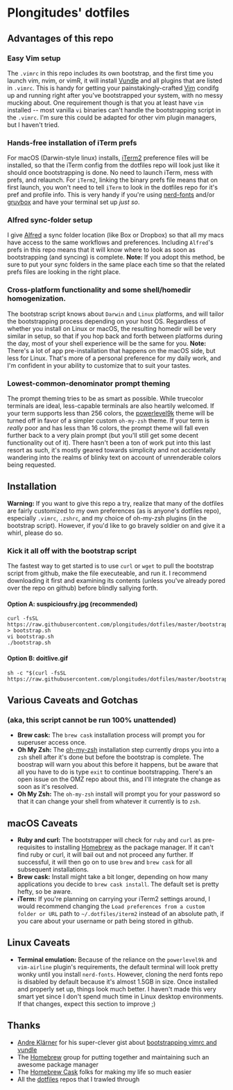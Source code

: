 # Plongitudes' dotfiles
## Advantages of this repo
### Easy Vim setup
The `.vimrc` in this repo includes its own bootstrap, and the first time you launch vim, nvim, or vimR, it will install [Vundle](https://github.com/VundleVim/Vundle.vim) and all plugins that are listed in `.vimrc`. This is handy for getting your painstakingly-crafted [Vim](https://www.vim.org) condifg up and running right after you've bootstrapped your system, with no messy mucking about. One requirement though is that you at least have `vim` installed -- most vanilla `vi` binaries can't handle the bootstrapping script in the `.vimrc`. I'm sure this could be adapted for other vim plugin managers, but I haven't tried.

### Hands-free installation of iTerm prefs
For macOS (Darwin-style linux) installs, [iTerm2](https://www.iterm2.com/) preference files will be installed, so that the iTerm config from the dotfiles repo will look just like it should once bootstrapping is done. No need to launch iTerm, mess with prefs, and relaunch. For `iTerm2`, linking the binary prefs file means that on first launch, you won't need to tell `iTerm` to look in the dotfiles repo for it's pref and profile info. This is very handy if you're using [nerd-fonts](https://github.com/ryanoasis/nerd-fonts) and/or [gruvbox](https://github.com/morhetz/gruvbox) and have your terminal set up *just so*.

### Alfred sync-folder setup 
I give [Alfred](https://www.alfredapp.com/) a sync folder location (like Box or Dropbox) so that all my macs have access to the same workflows and preferences. Including `Alfred`'s prefs in this repo means that it will know where to look as soon as bootstrapping (and syncing) is complete.
__Note:__ If you adopt this method, be sure to put your sync folders in the same place each time so that the related prefs files are looking in the right place.

### Cross-platform functionality and some shell/homedir homogenization.
The bootstrap script knows about `Darwin` and `Linux` platforms, and will tailor the bootstrapping process depending on your host OS. Regardless of whether you install on Linux or macOS, the resulting homedir will be very similar in setup, so that if you hop back and forth between platforms during the day, most of your shell experience will be the same for you.
__Note:__ There's a lot of app pre-installation that happens on the macOS side, but less for Linux. That's more of a personal preference for my daily work, and I'm confident in your ability to customize that to suit your tastes.

### Lowest-common-denominator prompt theming
The prompt theming tries to be as smart as possible. While truecolor terminals are ideal, less-capable terminals are also heartily welcomed. If your term supports less than 256 colors, the [powerlevel9k](https://github.com/bhilburn/powerlevel9k) theme will be turned off in favor of a simpler custom `oh-my-zsh` theme. If your term is _really_ poor and has less than 16 colors, the prompt theme will fall even further back to a very plain prompt (but you'll still get some decent functionality out of it). There hasn't been a ton of work put into this last resort as such, it's mostly geared towards simplicity and not accidentally wandering into the realms of blinky text on account of unrenderable colors being requested.


## Installation
__Warning:__ If you want to give this repo a try, realize that many of the dotfiles are fairly customized to my own preferences (as is anyone's dotfiles repo), especially `.vimrc`, `.zshrc`, and my choice of oh-my-zsh plugins (in the bootstrap script). However, if you'd like to go bravely soldier on and give it a whirl, please do so.

### Kick it all off with the bootstrap script
The fastest way to get started is to use `curl` or `wget` to pull the bootstrap script from github, make the file executeable, and run it. I recommend downloading it first and examining its contents (unless you've already pored over the repo on github) before blindly sallying forth.

#### Option A: suspiciousfry.jpg (recommended)
```
curl -fsSL https://raw.githubusercontent.com/plongitudes/dotfiles/master/bootstrap.sh > bootstrap.sh
vi bootstrap.sh
./bootstrap.sh
```

#### Option B: doitlive.gif
```
sh -c "$(curl -fsSL https://raw.githubusercontent.com/plongitudes/dotfiles/master/bootstrap.sh)"
```

## Various Caveats and Gotchas
### (aka, this script cannot be run 100% unattended)
- __Brew cask:__ The `brew cask` installation process will prompt you for superuser access once.
- __Oh My Zsh:__ The [oh-my-zsh](http://ohmyz.sh/) installation step currently drops you into a `zsh` shell after it's done but before the bootstrap is complete. The boostrap will warn you about this before it happens, but be aware that all you have to do is type `exit` to continue bootstrapping. There's an open issue on the OMZ repo about this, and I'll integrate the change as soon as it's resolved.
- __Oh My Zsh:__ The `oh-my-zsh` install will prompt you for your password so that it can change your shell from whatever it currently is to `zsh`.

## macOS Caveats
- __Ruby and curl:__ The bootstrapper will check for `ruby` and `curl` as pre-requisites to installing [Homebrew](https://brew.sh/) as the package manager. If it can't find ruby or curl, it will bail out and not proceed any further. If successful, it will then go on to use `brew` and `brew cask` for all subsequent installations.
- __Brew cask:__ Install might take a bit longer, depending on how many applications you decide to `brew cask install`. The default set is pretty hefty, so be aware.
- __iTerm:__ If you're planning on carrying your iTerm2 settings around, I would recommend changing the `Load preferences from a custom folder or URL` path to `~/.dotfiles/iterm2` instead of an absolute path, if you care about your username or path being stored in github.

## Linux Caveats
- __Terminal emulation:__ Because of the reliance on the `powerlevel9k` and `vim-airline` plugin's requirements, the default terminal will look pretty wonky until you install `nerd-fonts`. However, cloning the nerd fonts repo is disabled by default because it's almost 1.5GB in size. Once installed and properly set up, things look much better. I haven't made this very smart yet since I don't spend much time in Linux desktop environments. If that changes, expect this section to improve ;)

## Thanks
- [Andre Klärner](https://github.com/klaernie) for his super-clever gist about [bootstrapping vimrc and vundle](https://gist.github.com/klaernie/db37962e955c82254fed)
- The [Homebrew](https://brew.sh/) group for putting together and maintaining such an awesome package manager
- The [Homebrew Cask](https://github.com/caskroom/homebrew-cask) folks for making my life so much easier
- All the [dotfiles](https://dotfiles.github.io/) repos that I trawled through
